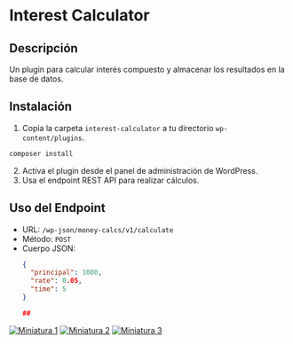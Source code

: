 # Interest Calculator

## Descripción
Un plugin para calcular interés compuesto y almacenar los resultados en la base de datos.

## Instalación
1. Copia la carpeta `interest-calculator` a tu directorio `wp-content/plugins`.
```bash
composer install
```
2. Activa el plugin desde el panel de administración de WordPress.
3. Usa el endpoint REST API para realizar cálculos.


## Uso del Endpoint
- URL: `/wp-json/money-calcs/v1/calculate`
- Método: `POST`
- Cuerpo JSON:
  ```json
  {
    "principal": 1000,
    "rate": 0.05,
    "time": 5
  }

  ##

[![Miniatura 1](https://i.ibb.co/9yVk415/min1.png)](https://i.ibb.co/6Xrsd4x/Captura-de-pantalla-2024-11-20-a-las-6-06-40.png)
[![Miniatura 2](https://i.ibb.co/J5tcwCW/min2.png)](https://i.ibb.co/k0s2hdH/Captura-de-pantalla-2024-11-20-a-las-6-07-19.png)
[![Miniatura 3](https://i.ibb.co/vH0FJwX/min3.png)](https://i.ibb.co/mGCV3H4/Captura-de-pantalla-2024-11-20-a-las-6-10-58.png)
